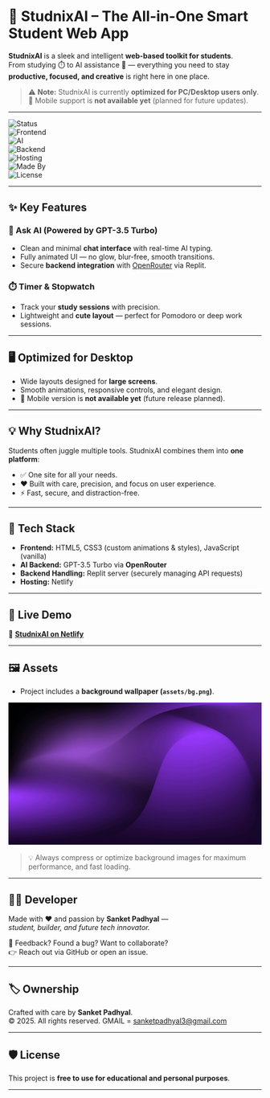 # 📘 StudnixAI – The All-in-One Smart Student Web App  

**StudnixAI** is a sleek and intelligent **web-based toolkit for students**.  
From studying ⏱️ to AI assistance 🤖 — everything you need to stay **productive, focused, and creative** is right here in one place.  

> ⚠️ **Note:** StudnixAI is currently **optimized for PC/Desktop users only**.  
📱 Mobile support is **not available yet** (planned for future updates).  

---

![Status](https://img.shields.io/badge/status-Active-brightgreen)  
![Frontend](https://img.shields.io/badge/Frontend-HTML5%20%7C%20CSS3%20%7C%20JavaScript-orange)  
![AI](https://img.shields.io/badge/AI-GPT--3.5%20Turbo-blue)  
![Backend](https://img.shields.io/badge/Backend-OpenRouter%20%7C%20Replit-red)  
![Hosting](https://img.shields.io/badge/Hosting-Netlify-purple)  
![Made By](https://img.shields.io/badge/Made%20By-Sanket%20Padhyal-blue)  
![License](https://img.shields.io/badge/License-Free%20to%20Use-green)  

---

## ✨ Key Features  

### 🤖 Ask AI (Powered by GPT-3.5 Turbo)  
- Clean and minimal **chat interface** with real-time AI typing.  
- Fully animated UI — no glow, blur-free, smooth transitions.  
- Secure **backend integration** with [OpenRouter](https://openrouter.ai) via Replit.  

### ⏱️ Timer & Stopwatch  
- Track your **study sessions** with precision.  
- Lightweight and **cute layout** — perfect for Pomodoro or deep work sessions.  

---

## 🖥️ Optimized for Desktop  

- Wide layouts designed for **large screens**.  
- Smooth animations, responsive controls, and elegant design.  
- 📱 Mobile version is **not available yet** (future release planned).  

---

## 💡 Why StudnixAI?  

Students often juggle multiple tools. StudnixAI combines them into **one platform**:  
- ✅ One site for all your needs.  
- ❤️ Built with care, precision, and focus on user experience.  
- ⚡ Fast, secure, and distraction-free.  

---

## 🔧 Tech Stack  

- **Frontend:** HTML5, CSS3 (custom animations & styles), JavaScript (vanilla)  
- **AI Backend:** GPT-3.5 Turbo via **OpenRouter**  
- **Backend Handling:** Replit server (securely managing API requests)  
- **Hosting:** Netlify  

---

## 🚀 Live Demo  

🔗 **[StudnixAI on Netlify](https://studnixai.netlify.app)**  

---

## 🖼️ Assets  

- Project includes a **background wallpaper (`assets/bg.png`)**.  

![Background Image](assets/bg.png)  

> 💡 Always compress or optimize background images for maximum performance, and fast loading.

---

## 🙋‍♂️ Developer  

Made with ❤️ and passion by **Sanket Padhyal** —  
*student, builder, and future tech innovator.*  

💬 Feedback? Found a bug? Want to collaborate?  
👉 Reach out via GitHub or open an issue.  

---

## 🏷️ Ownership  

Crafted with care by **Sanket Padhyal**.  
© 2025. All rights reserved.
GMAIL = sanketpadhyal3@gmail.com

---

## 🛡️ License  

This project is **free to use for educational and personal purposes**.  

---

